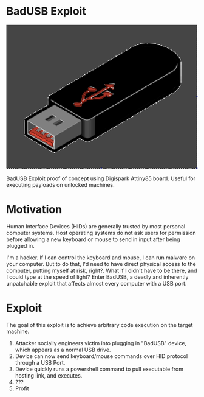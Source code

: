 # BadUSB Exploit

![](./badusb.png)

BadUSB Exploit proof of concept using Digispark Attiny85 board. Useful for executing payloads on unlocked machines.   

# Motivation
Human Interface Devices (HIDs) are generally trusted by most personal computer systems. Host operating systems do not ask users for permission before allowing a new keyboard or mouse to send in input after being plugged in. 

I'm a hacker. If I can control the keyboard and mouse, I can run malware on your computer. But to do that, I'd need to have direct physical access to the computer, putting myself at risk, right?. What if I didn't have to be there, and I could type at the speed of light? Enter BadUSB, a deadly and inherently unpatchable exploit that affects almost every computer with a USB port. 

# Exploit 
The goal of this exploit is to achieve arbitrary code execution on the target machine. 

1. Attacker socially engineers victim into plugging in "BadUSB" device, which appears as a normal USB drive.
2. Device can now send keyboard/mouse commands over HID protocol through a USB Port.
3. Device quickly runs a powershell command to pull executable from hosting link, and executes.
4. ???
5. Profit




